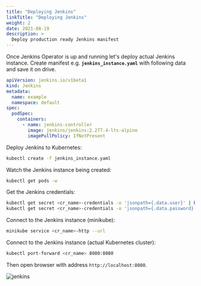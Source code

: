 ```yaml
---
title: "Deploying Jenkins"
linkTitle: "Deploying Jenkins"
weight: 2
date: 2021-08-19
description: >
  Deploy production ready Jenkins manifest
---
```


Once Jenkins Operator is up and running let's deploy actual Jenkins instance.
Create manifest e.g. **`jenkins_instance.yaml`** with following data and save it on drive.

```yaml
apiVersion: jenkins.io/v1beta1
kind: Jenkins
metadata:
  name: example
  namespace: default
spec:
  podSpec:
    containers:
      - name: jenkins-controller
        image: jenkins/jenkins:2.277.4-lts-alpine
        imagePullPolicy: IfNotPresent
```

Deploy Jenkins to Kubernetes:

```bash
kubectl create -f jenkins_instance.yaml
```
Watch the Jenkins instance being created:

```bash
kubectl get pods -w
```

Get the Jenkins credentials:

```bash
kubectl get secret <cr_name>-credentials -o 'jsonpath={.data.user}' | base64 -d
kubectl get secret <cr_name>-credentials -o 'jsonpath={.data.password}' | base64 -d
```

Connect to the Jenkins instance (minikube):

```bash
minikube service <cr_name>-http --url
```

Connect to the Jenkins instance (actual Kubernetes cluster):

```bash
kubectl port-forward <cr_name> 8080:8080
```
Then open browser with address `http://localhost:8080`.

![jenkins](/kubernetes-operator/img/jenkins.png)
